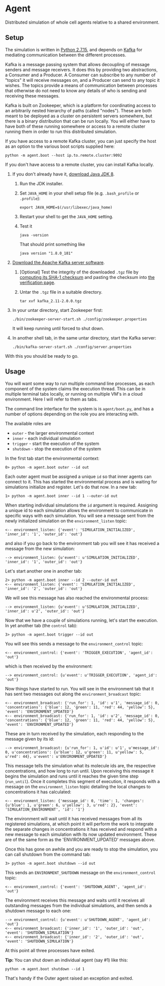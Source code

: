 # Agent

Distributed simulation of whole cell agents relative to a shared environment.

## Setup

The simulation is written in [Python 2.7.15](https://www.python.org/), and depends on [Kafka](https://kafka.apache.org/) for mediating communication between the different processes.

Kafka is a message passing system that allows decoupling of message senders and message receivers. It does this by providing two abstractions, a Consumer and a Producer. A Consumer can subscribe to any number of "topics" it will receive messages on, and a Producer can send to any topic it wishes. The topics provide a means of communication between processes that otherwise do not need to know any details of who is sending and receiving these messages.

Kafka is built on Zookeeper, which is a platform for coordinating access to an arbitrarily nested hierarchy of paths (called "nodes"). These are both meant to be deployed as a cluster on persistent servers somewhere, but there is a binary distribution that can be run locally. You will either have to have both of these running somewhere or access to a remote cluster running them in order to run this distributed simulation.

If you have access to a remote Kafka cluster, you can just specify the host as an option to the various boot scripts supplied here:

    python -m agent.boot --host ip.to.remote.cluster:9092

If you don't have access to a remote cluster, you can install Kafka locally.
 
1. If you don't already have it, [download Java JDK 8](http://www.oracle.com/technetwork/java/javase/downloads/jdk8-downloads-2133151.html).
   1. Run the JDK installer.
   2. Set `JAVA_HOME` in your shell setup file (e.g. `.bash_profile` or `.profile`):

      `export JAVA_HOME=$(/usr/libexec/java_home)`

   3. Restart your shell to get the `JAVA_HOME` setting.
   4. Test it

      `java -version`

      That should print something like

      `java version "1.8.0_181"`

2. [Download the Apache Kafka server software](https://www.apache.org/dyn/closer.cgi?path=/kafka/2.0.0/kafka_2.11-2.0.0.tgz).
   1. [Optional] Test the integrity of the downloaded `.tgz` file by [computing its SHA-1 checksum](https://www.apache.org/info/verification.html)
and pasting the checksum into [the verification page](https://www.apache.org/info/verification.html).
   2. Untar the `.tgz` file in a suitable directory.

      `tar xvf kafka_2.11-2.0.0.tgz`

3. In your untar directory, start Zookeeper first:

   `./bin/zookeeper-server-start.sh ./config/zookeeper.properties`

   It will keep running until forced to shut down.
4. In another shell tab, in the same untar directory, start the Kafka server:

    `./bin/kafka-server-start.sh ./config/server.properties`

With this you should be ready to go.

## Usage

You will want some way to run multiple command line processes, as each component of the system claims the execution thread. This can be in multiple terminal tabs locally, or running on multiple VM's in a cloud environment. Here I will refer to them as tabs.

The command line interface for the system is is `agent/boot.py`, and has a number of options depending on the role you are interacting with.

The available roles are

* `outer` - the larger environmental context
* `inner` - each individual simulation
* `trigger` - start the execution of the system
* `shutdown` - stop the execution of the system

In the first tab start the environmental context:

    0> python -m agent.boot outer --id out

Each outer agent must be assigned a unique `id` so that inner agents can connect to it. This has started the environmental process and is waiting for simulations initialize and register. Let's do that now. In a new tab:

    1> python -m agent.boot inner --id 1 --outer-id out

When starting individual simulations the `id` argument is required. Assigning a unique id to each simulation allows the environment to communicate in specific ways with each simulation. You will see a message sent from the newly initialized simulation on the `environment_listen` topic:

    <-- environment_listen: {'event': 'SIMULATION_INITIALIZED', 'inner_id': '1', 'outer_id': 'out'}

and also if you go back to the environment tab you will see it has received a message from the new simulation:

    --> environment_listen: {u'event': u'SIMULATION_INITIALIZED', 'inner_id': '1', 'outer_id': 'out'}

Let's start another one in another tab:

    2> python -m agent.boot inner --id 2 --outer-id out
    <-- environment_listen: {'event': 'SIMULATION_INITIALIZED', 'inner_id': '2', 'outer_id': 'out'}

We will see this message has also reached the environmental process:

    --> environment_listen: {u'event': u'SIMULATION_INITIALIZED', 'inner_id': u'2', 'outer_id': 'out'}

Now that we have a couple of simulations running, let's start the execution. In yet another tab (the `control` tab):

    3> python -m agent.boot trigger --id out

You will see this sends a message to the `environment_control` topic:

    <-- environment_control: {'event': 'TRIGGER_EXECUTION', 'agent_id': 'out'}

which is then received by the environment:

    --> environment_control: {u'event': u'TRIGGER_EXECUTION', 'agent_id': 'out'}

Now things have started to run. You will see in the environment tab that it has sent two messages out along the `environment_broadcast` topic:

    <-- environment_broadcast: {'run_for': 1, 'id': u'1', 'message_id': 0, 'concentrations': {'blue': 12, 'green': 11, 'red': 44, 'yellow': 5}, 'event': 'ENVIRONMENT_UPDATED'}
    <-- environment_broadcast: {'run_for': 1, 'id': u'2', 'message_id': 0, 'concentrations': {'blue': 12, 'green': 11, 'red': 44, 'yellow': 5}, 'event': 'ENVIRONMENT_UPDATED'}

These are in turn received by the simulation, each responding to the message given by its id:

    --> environment_broadcast: {u'run_for': 1, u'id': u'1', u'message_id': 0, u'concentrations': {u'blue': 12, u'green': 11, u'yellow': 5, u'red': 44}, u'event': u'ENVIRONMENT_UPDATED'}

This message tells the simulation what its molecule ids are, the respective concentrations, and how long to run until. Upon receiving this message it begins the simulation and runs until it reaches the given time step (`run_until`). Once it completes this segment of execution, it responds with a message on the `environment_listen` topic detailing the local changes to concentrations it has calculated:

    <-- environment_listen: {'message_id': 0, 'time': 1, 'changes': {u'blue': 1, u'green': 6, u'yellow': 3, u'red': 2}, 'event': 'SIMULATION_ENVIRONMENT', 'id': '1'}

The environment will wait until it has received messages from all its registered simulations, at which point it will perform the work to integrate the separate changes in concentrations it has received and respond with a new message to each simulation with its now updated environment. These are of the same form as the 'ENVIRONMENT_UPDATED' messages above.

Once this has gone on awhile and you are ready to stop the simulation, you can call shutdown from the command tab:

    3> python -m agent.boot shutdown --id out

This sends an `ENVIRONMENT_SHUTDOWN` message on the `environment_control` topic:

    <-- environment_control: {'event': 'SHUTDOWN_AGENT', 'agent_id': 'out'}

The environment receives this message and waits until it receives all outstanding messages from the individual simulations, and then sends a shutdown message to each one:

    --> environment_control: {u'event': u'SHUTDOWN_AGENT', 'agent_id': 'out'}
    <-- environment_broadcast: {'inner_id': '1', 'outer_id': 'out', 'event': 'SHUTDOWN_SIMULATION'}
    <-- environment_broadcast: {'inner_id': '2', 'outer_id': 'out', 'event': 'SHUTDOWN_SIMULATION'}

At this point all three processes have exited.


**Tip:** You can shut down an individual agent (say #1) like this:

    python -m agent.boot shutdown --id 1

That's handy if the Outer agent raised an exception and exited.
